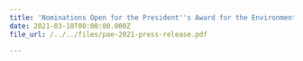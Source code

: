 ```yaml
---
title: 'Nominations Open for the President''s Award for the Environment (PAE) 2021, with Refreshed Judging Criteria'
date: 2021-03-10T00:00:00.000Z
file_url: /../../files/pae-2021-press-release.pdf

---
```


